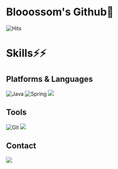 # Blooossom's Github🌱
![Hits](https://hits.seeyoufarm.com/api/count/incr/badge.svg?url=https%3A%2F%2Fgithub.com%2FBlooossom&count_bg=%23F9E2DE&title_bg=%23F7CCCC&icon=&icon_color=%23D5D3D3&title=hits&edge_flat=false)

# Skills⚡⚡


## Platforms & Languages


![Java](https://img.shields.io/badge/Java-007396.svg?&style=for-the-badge&logo=Java&logoColor=white)
![Spring](https://img.shields.io/badge/Spring-6DB33F.svg?&style=for-the-badge&logo=Spring&logoColor=white)
<a><img src="https://img.shields.io/badge/SpringBoot-6DB33F?style=for-the-badge&logo=SpringBoot&logoColor=white"/></a>

## Tools


![Git](https://img.shields.io/badge/Git-F05032.svg?&style=for-the-badge&logo=Git&logoColor=white)
<a><img src="https://img.shields.io/badge/IntelliJ IDEA-black?style=for-the-badge&logo=IntelliJ IDEA&logoColor=white"/></a>


## Contact


<a href="https://palm-acapella-56e.notion.site/f034ca531b80448a9107e98e55eaf1fb?v=aec0ba6e4da042b7a8f0a2b3875bf28d" target="_blank">
<img src="https://img.shields.io/badge/TechBlog-dodgerblue?style=for-the-badge&logo=Notion&logoColor=white"/></a>

<!--
## etc...


![Blooossom's GitHub stats](https://github-readme-stats.vercel.app/api?username=Blooossom&theme=dracula&show_icons=true)
[![Solved.ac Profile](http://mazassumnida.wtf/api/pastel/generate_badge?boj=taegyeong19)](https://solved.ac/taegyeong19/)
-->


<!--
**Blooossom/Blooossom** is a ✨ _special_ ✨ repository because its `README.md` (this file) appears on your GitHub profile.

Here are some ideas to get you started:

- 🔭 I’m currently working on ...
- 🌱 I’m currently learning ...
- 👯 I’m looking to collaborate on ...
- 🤔 I’m looking for help with ...
- 💬 Ask me about ...
- 📫 How to reach me: ...
- 😄 Pronouns: ...
- ⚡ Fun fact: ...
-->
